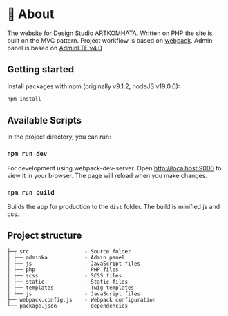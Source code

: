 # 🧐 About

The website for Design Studio ARTKOMHATA. Written on PHP the site is built on the MVC pattern. Project workflow is based on [webpack](https://webpack.js.org/).
Admin panel is based on [AdminLTE v4.0](https://adminlte.io/AdminLTE)  

## Getting started

Install packages with npm (originally v9.1.2, nodeJS v19.0.0):

```sh
npm install
```

## Available Scripts

In the project directory, you can run:

### `npm run dev`

For development using webpack-dev-server. Open [http://localhost:9000](http://localhost:9000) to view it in your browser.
The page will reload when you make changes.

### `npm run build`

Builds the app for production to the `dist` folder. The build is minified js and css.


## Project structure


```text
├─┬ src                  - Source folder
│ ├── adminka            - Admin panel
│ ├── js                 - JavaScript files
│ ├── php                - PHP files
│ ├── scss               - SСSS files
│ ├── static             - Static files
│ ├── templates          - Twig templates
│ └── js                 - JavaScript files
├── webpack.config.js    - Webpack configuration
└── package.json         - dependencies
```

